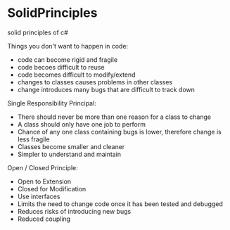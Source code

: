 # SolidPrinciples
solid principles of c#


Things you don't want to happen in code:
- code can become rigid and fragile
- code becoes difficult to reuse
- code becomes difficult to modify/extend
- changes to classes causes problems in other classes
- change introduces many bugs that are difficult to track down

Single Responsibility Principal:
- There should never be more than one reason for a class to change
- A class should only have one job to perform
- Chance of any one class containing bugs is lower, therefore change is less fragile
- Classes become smaller and cleaner
- Simpler to understand and maintain

Open / Closed Principle:
- Open to Extension
- Closed for Modification
- Use interfaces
- Limits the need to change code once it has been tested and debugged
- Reduces risks of introducing new bugs
- Reduced coupling
